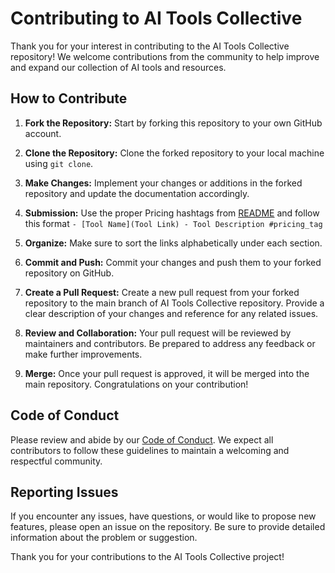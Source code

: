 # Contributing to AI Tools Collective

Thank you for your interest in contributing to the AI Tools Collective repository! We welcome contributions from the community to help improve and expand our collection of AI tools and resources.

## How to Contribute

1. **Fork the Repository:** Start by forking this repository to your own GitHub account.

2. **Clone the Repository:** Clone the forked repository to your local machine using `git clone`.

3. **Make Changes:** Implement your changes or additions in the forked repository and update the documentation accordingly.

4. **Submission:** Use the proper Pricing hashtags from [README](README.md) and follow this format `- [Tool Name](Tool Link) - Tool Description #pricing_tag`

5. **Organize:** Make sure to sort the links alphabetically under each section.

6. **Commit and Push:** Commit your changes and push them to your forked repository on GitHub.

7. **Create a Pull Request:** Create a new pull request from your forked repository to the main branch of AI Tools Collective repository. Provide a clear description of your changes and reference for any related issues.

8. **Review and Collaboration:** Your pull request will be reviewed by maintainers and contributors. Be prepared to address any feedback or make further improvements.

9. **Merge:** Once your pull request is approved, it will be merged into the main repository. Congratulations on your contribution!

## Code of Conduct

Please review and abide by our [Code of Conduct](CODE_OF_CONDUCT.md). We expect all contributors to follow these guidelines to maintain a welcoming and respectful community.

## Reporting Issues

If you encounter any issues, have questions, or would like to propose new features, please open an issue on the repository. Be sure to provide detailed information about the problem or suggestion.

Thank you for your contributions to the AI Tools Collective project!
